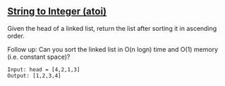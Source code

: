 ## [String to Integer (atoi)](https://leetcode.com/problems/string-to-integer-atoi/)
Given the head of a linked list, return the list after sorting it in ascending order.

Follow up: Can you sort the linked list in O(n logn) time and O(1) memory (i.e. constant space)?

```
Input: head = [4,2,1,3]
Output: [1,2,3,4]
```
